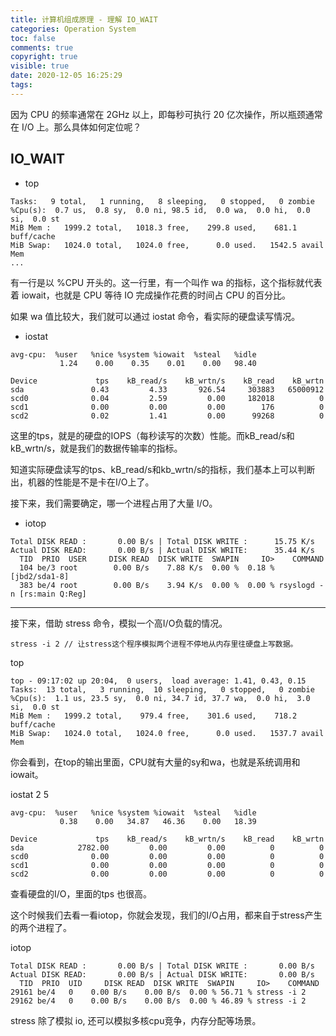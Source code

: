 ```yaml
---
title: 计算机组成原理 - 理解 IO_WAIT
categories: Operation System
toc: false
comments: true
copyright: true
visible: true
date: 2020-12-05 16:25:29
tags:
---
```


因为 CPU 的频率通常在 2GHz 以上，即每秒可执行 20 亿次操作，所以瓶颈通常在 I/O 上。那么具体如何定位呢？

<!--more-->

## IO_WAIT

- top

```shell
Tasks:   9 total,   1 running,   8 sleeping,   0 stopped,   0 zombie
%Cpu(s):  0.7 us,  0.8 sy,  0.0 ni, 98.5 id,  0.0 wa,  0.0 hi,  0.0 si,  0.0 st
MiB Mem :   1999.2 total,   1018.3 free,    299.8 used,    681.1 buff/cache
MiB Swap:   1024.0 total,   1024.0 free,      0.0 used.   1542.5 avail Mem
...
```
有一行是以 %CPU 开头的。这一行里，有一个叫作 wa 的指标，这个指标就代表着 iowait，也就是 CPU 等待 IO 完成操作花费的时间占 CPU 的百分比。

如果 wa 值比较大，我们就可以通过 iostat 命令，看实际的硬盘读写情况。

- iostat

```shell
avg-cpu:  %user   %nice %system %iowait  %steal   %idle
           1.24    0.00    0.35    0.01    0.00   98.40

Device             tps    kB_read/s    kB_wrtn/s    kB_read    kB_wrtn
sda               0.43         4.33       926.54     303883   65000912
scd0              0.04         2.59         0.00     182018          0
scd1              0.00         0.00         0.00        176          0
scd2              0.02         1.41         0.00      99268          0
```

这里的tps，就是的硬盘的IOPS（每秒读写的次数）性能。而kB_read/s和kB_wrtn/s，就是我们的数据传输率的指标。

知道实际硬盘读写的tps、kB_read/s和kb_wrtn/s的指标，我们基本上可以判断出，机器的性能是不是卡在I/O上了。

接下来，我们需要确定，哪一个进程占用了大量 I/O。

- iotop

```shell
Total DISK READ :       0.00 B/s | Total DISK WRITE :      15.75 K/s
Actual DISK READ:       0.00 B/s | Actual DISK WRITE:      35.44 K/s
  TID  PRIO  USER     DISK READ  DISK WRITE  SWAPIN     IO>    COMMAND                                             
  104 be/3 root        0.00 B/s    7.88 K/s  0.00 %  0.18 % [jbd2/sda1-8]
  383 be/4 root        0.00 B/s    3.94 K/s  0.00 %  0.00 % rsyslogd -n [rs:main Q:Reg]
```

------

接下来，借助 stress 命令，模拟一个高I/O负载的情况。

```shell
stress -i 2 // 让stress这个程序模拟两个进程不停地从内存里往硬盘上写数据。
```

top
```shell
top - 09:17:02 up 20:04,  0 users,  load average: 1.41, 0.43, 0.15
Tasks:  13 total,   3 running,  10 sleeping,   0 stopped,   0 zombie
%Cpu(s):  1.1 us, 23.5 sy,  0.0 ni, 34.7 id, 37.7 wa,  0.0 hi,  3.0 si,  0.0 st
MiB Mem :   1999.2 total,    979.4 free,    301.6 used,    718.2 buff/cache
MiB Swap:   1024.0 total,   1024.0 free,      0.0 used.   1537.7 avail Mem
```
你会看到，在top的输出里面，CPU就有大量的sy和wa，也就是系统调用和iowait。

iostat 2 5
```shell
avg-cpu:  %user   %nice %system %iowait  %steal   %idle
           0.38    0.00   34.87   46.36    0.00   18.39

Device             tps    kB_read/s    kB_wrtn/s    kB_read    kB_wrtn
sda            2782.00         0.00         0.00          0          0
scd0              0.00         0.00         0.00          0          0
scd1              0.00         0.00         0.00          0          0
scd2              0.00         0.00         0.00          0          0
```
查看硬盘的I/O，里面的tps 也很高。

这个时候我们去看一看iotop，你就会发现，我们的I/O占用，都来自于stress产生的两个进程了。

iotop
```shell
Total DISK READ :       0.00 B/s | Total DISK WRITE :       0.00 B/s
Actual DISK READ:       0.00 B/s | Actual DISK WRITE:       0.00 B/s
  TID  PRIO  UID     DISK READ  DISK WRITE  SWAPIN     IO>    COMMAND                                             
29161 be/4   0    0.00 B/s    0.00 B/s  0.00 % 56.71 % stress -i 2
29162 be/4   0    0.00 B/s    0.00 B/s  0.00 % 46.89 % stress -i 2
```

stress 除了模拟 io, 还可以模拟多核cpu竞争，内存分配等场景。





